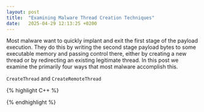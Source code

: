 ```yaml
---
layout: post
title:  "Examining Malware Thread Creation Techniques"
date:   2025-04-29 12:13:25 +0200
---
```


Most malware want to quickly implant and exit the first stage of the payload execution. They do this by writing the second stage payload bytes to some executable memory and passing control there, either by creating a new thread or by redirecting an existing legitimate thread. In this post we examine the primarily four ways that most malware accomplish this.

`CreateThread` and `CreateRemoteThread`

{% highlight C++ %}

{% endhighlight %}
